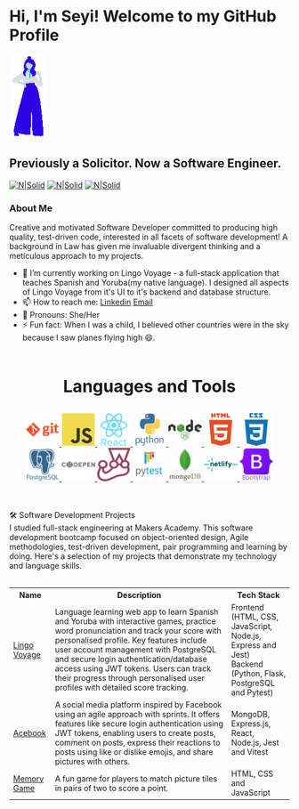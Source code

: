 # Hi, I'm Seyi! Welcome to my GitHub Profile       
![Lottie Animation](https://github.com/Seyi-Toluhi/Seyi-Toluhi/blob/main/Animation%20-%201717327327161%20(1).gif)

## Previously a Solicitor. Now a Software Engineer.

[![N|Solid](https://camo.githubusercontent.com/591c02e8ff595d43e0b35b1b29aed639a7154b959cd8f8c854b9e176d885b094/68747470733a2f2f696d672e736869656c64732e696f2f62616467652f4c696e6b6564496e2d3030373742353f7374796c653d666f722d7468652d6261646765266c6f676f3d6c696e6b6564696e266c6f676f436f6c6f723d7768697465)](https://www.linkedin.com/in/oluwaseyi-toluhi-26068724a/)
[![N|Solid](https://camo.githubusercontent.com/d0cc499674b97414865a3ebd28c8819577e8a0430c14b596b43510b594e7aed5/68747470733a2f2f696d672e736869656c64732e696f2f62616467652f5044462043562d3836344641303f7374796c653d666f722d7468652d6261646765266c6f676f3d6376266c6f676f436f6c6f723d7768697465)](https://github.com/Seyi-Toluhi/CV/blob/main/C.V%20-%20Oluwaseyi%20Toluhi.pdf)
[![N|Solid](https://camo.githubusercontent.com/66f8536978549ca07c35e2564d75dec56255251f1e31b843189c67f1da9336a0/68747470733a2f2f696d672e736869656c64732e696f2f62616467652f47697468756243562d3442344234423f7374796c653d666f722d7468652d6261646765266c6f676f3d676974687562266c6f676f436f6c6f723d7768697465)](https://www.linkedin.com/in/oluwaseyi-toluhi-26068724a/)

### **About Me**
Creative and motivated Software Developer committed to producing high quality, test-driven code, interested in all facets of software development! A background in Law has given me invaluable divergent thinking and a meticulous approach to my projects.


- 🔭 I’m currently working on Lingo Voyage - a full-stack application that teaches Spanish and Yoruba(my native language). I designed all aspects of Lingo Voyage from it's UI to it's backend and database structure.
- 📫 How to reach me: [Linkedin](https://www.linkedin.com/in/oluwaseyi-toluhi-26068724a/) [Email](mailto:seyiadeyekun@gmail.com)
- 🙂 Pronouns: She/Her
- ⚡ Fun fact: When I was a child, I believed other countries were in the sky because I saw planes flying high 😄.
<!-- 👯 I’m pair programming with on different projects. -->
<!-- 🤔 I’m looking for help with ... -->
<!-- 💬 Ask me about ... -->
<br>

<p align="center" style="font-weight: bold; font-size: 30px;">
  Languages and Tools
</p>

<p align="center">
  <a href="https://git-scm.com/">
    <img src="https://github.com/devicons/devicon/blob/master/icons/git/git-plain-wordmark.svg" alt="Git" width="60" height="60">
  </a>
  <a href="https://developer.mozilla.org/en-US/docs/Web/JavaScript">
    <img src="https://raw.githubusercontent.com/devicons/devicon/master/icons/javascript/javascript-original.svg" alt="JavaScript" width="60" height="60">
  </a>
  <a href="https://react.dev/">
    <img src="https://raw.githubusercontent.com/devicons/devicon/master/icons/react/react-original-wordmark.svg" alt="React" width="60" height="60">
  </a>
  <a href="https://www.python.org/">
    <img src="https://github.com/devicons/devicon/blob/master/icons/python/python-original-wordmark.svg" alt="Python" width="60" height="60">
  </a>
  <a href="https://nodejs.org/en">
    <img src="https://raw.githubusercontent.com/devicons/devicon/master/icons/nodejs/nodejs-original-wordmark.svg" alt="Node.js" width="60" height="60">
  </a>
  <a href="https://developer.mozilla.org/en-US/docs/Glossary/HTML5">
    <img src="https://github.com/devicons/devicon/blob/master/icons/html5/html5-plain-wordmark.svg" alt="HTML5" width="60" height="60">
  </a>
   <a href="https://developer.mozilla.org/en-US/docs/Web/CSS">
    <img src="https://github.com/devicons/devicon/blob/master/icons/css3/css3-plain-wordmark.svg" alt="CSS3" width="60" height="60">
  </a>
  <br>
  <a href="https://www.postgresql.org/">
    <img src="https://github.com/devicons/devicon/blob/master/icons/postgresql/postgresql-plain-wordmark.svg" alt="PostgreSQL" width="60" height="60">
  </a>
   <a href="https://codepen.io/">
    <img src="https://github.com/devicons/devicon/blob/master/icons/codepen/codepen-line-wordmark.svg" alt="Codepen" width="60" height="60">
  </a>
  <a href="https://jestjs.io/">
    <img src="https://github.com/devicons/devicon/blob/master/icons/jest/jest-plain.svg" alt="Jest" width="60" height="60">
  </a>
  <a href="https://docs.pytest.org/en/8.2.x/">
    <img src="https://github.com/devicons/devicon/blob/master/icons/pytest/pytest-original-wordmark.svg" alt="Pytest" width="60" height="60">
  </a>
  <a href="https://www.mongodb.com/">
    <img src="https://github.com/devicons/devicon/blob/master/icons/mongodb/mongodb-original-wordmark.svg" alt="Mongodb" width="60" height="60">
  </a>
  <a href="https://www.netlify.com/">
    <img src="https://github.com/devicons/devicon/blob/master/icons/netlify/netlify-original-wordmark.svg" alt="Netlify" width="60" height="60">
  </a>
  
  <a href="https://getbootstrap.com/">
    <img src="https://github.com/devicons/devicon/blob/master/icons/bootstrap/bootstrap-original-wordmark.svg" alt="Bootstrap" width="60" height="60">
  </a>
</p>
<br>
<br>
🛠️ Software Development Projects
<br>
I studied full-stack engineering at Makers Academy. This software development bootcamp focused on object-oriented design, Agile methodologies, test-driven development, pair programming and learning by doing. Here's a selection of my projects that demonstrate my technology and language skills.
<br>
<br>
<table>
  <tr>
    <th>Name</th>
    <th>Description</th>
    <th>Tech Stack</th>
  </tr>
  <tr>
    <td><a href="https://github.com/Seyi-Toluhi/language_learning_app">Lingo Voyage</a></td>
    <td>Language learning web app to learn Spanish and Yoruba with interactive games, practice word pronunciation and track your score with personalised profile. Key features include user account management with PostgreSQL and secure login authentication/database access using JWT tokens. Users can track their progress through personalised user profiles with detailed score tracking.
    </td>
    <td>Frontend (HTML, CSS, JavaScript, Node.js, Express and Jest)<br>
    Backend (Python, Flask, PostgreSQL and Pytest)
    </td>
  </tr>
  <tr>
    <td><a href="https://github.com/arana5683/acebook-argon">Acebook</a></td>
    <td>A social media platform inspired by Facebook using an agile approach with sprints. It offers features like secure login authentication using JWT tokens, enabling users to create posts, comment on posts, express their reactions to posts using like or dislike emojis, and share pictures with others.
    </td>
    <td>MongoDB, Express.js, React, Node.js, Jest and Vitest</td>
  </tr>
  <tr>
    <td><a href="https://github.com/Seyi-Toluhi/Memory-Game">Memory Game</a></td>
    <td>A fun game for players to match picture tiles in pairs of two to score a point.</td>
    <td>HTML, CSS and JavaScript</td>
  </tr>
</table>

